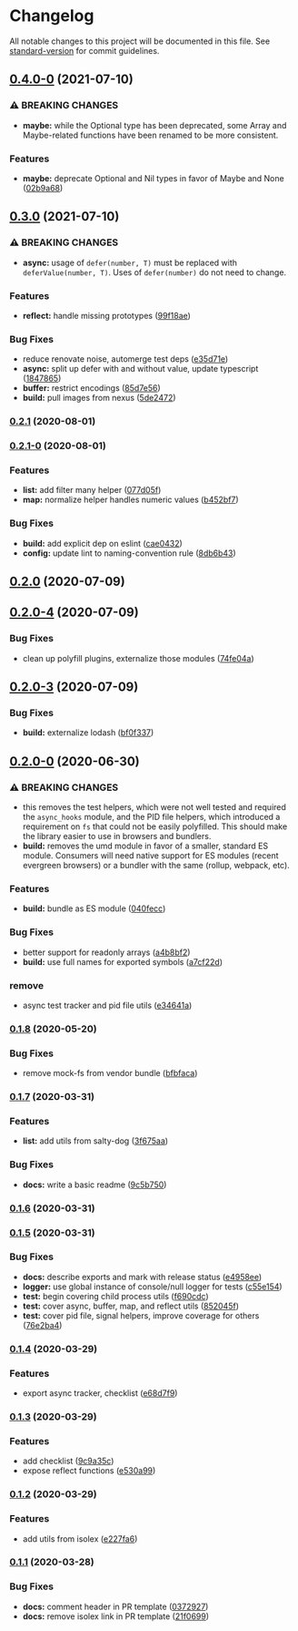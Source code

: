 # Changelog

All notable changes to this project will be documented in this file. See [standard-version](https://github.com/conventional-changelog/standard-version) for commit guidelines.

## [0.4.0-0](https://github.com/ssube/js-utils/compare/v0.3.0...v0.4.0-0) (2021-07-10)


### ⚠ BREAKING CHANGES

* **maybe:** while the Optional type has been deprecated, some Array
and Maybe-related functions have been renamed to be more consistent.

### Features

* **maybe:** deprecate Optional and Nil types in favor of Maybe and None ([02b9a68](https://github.com/ssube/js-utils/commit/02b9a688e7aeca93ef9b20d4e19cdd08a0c63435))

## [0.3.0](https://github.com/ssube/js-utils/compare/v0.2.1...v0.3.0) (2021-07-10)


### ⚠ BREAKING CHANGES

* **async:** usage of `defer(number, T)` must be replaced with
`deferValue(number, T)`. Uses of `defer(number)` do not need to change.

### Features

* **reflect:** handle missing prototypes ([99f18ae](https://github.com/ssube/js-utils/commit/99f18ae5d19ff167b8391eabcdec18a46eb1cba2))


### Bug Fixes

* reduce renovate noise, automerge test deps ([e35d71e](https://github.com/ssube/js-utils/commit/e35d71ed49dc785d9d2eb9295986608d2a1b239a))
* **async:** split up defer with and without value, update typescript ([1847865](https://github.com/ssube/js-utils/commit/1847865c98dc005e767bd386a09a6288bc4d06b5))
* **buffer:** restrict encodings ([85d7e56](https://github.com/ssube/js-utils/commit/85d7e56d14e3bde6b67423c6372cb344d2795210))
* **build:** pull images from nexus ([5de2472](https://github.com/ssube/js-utils/commit/5de2472fa8b03ab784375055ce807e2663fd2349))

### [0.2.1](https://github.com/ssube/js-utils/compare/v0.2.1-0...v0.2.1) (2020-08-01)

### [0.2.1-0](https://github.com/ssube/js-utils/compare/v0.2.0...v0.2.1-0) (2020-08-01)


### Features

* **list:** add filter many helper ([077d05f](https://github.com/ssube/js-utils/commit/077d05f7c4be31f884e798448d2b805566b7d2d1))
* **map:** normalize helper handles numeric values ([b452bf7](https://github.com/ssube/js-utils/commit/b452bf7caae65d6147b43d5037de8436ac536bbb))


### Bug Fixes

* **build:** add explicit dep on eslint ([cae0432](https://github.com/ssube/js-utils/commit/cae0432e6ec1d53e2b62308621880932a9e05ed1))
* **config:** update lint to naming-convention rule ([8db6b43](https://github.com/ssube/js-utils/commit/8db6b436c7963615b21d948500af8aa5837806e3))

## [0.2.0](https://github.com/ssube/js-utils/compare/v0.2.0-4...v0.2.0) (2020-07-09)

## [0.2.0-4](https://github.com/ssube/js-utils/compare/v0.2.0-3...v0.2.0-4) (2020-07-09)


### Bug Fixes

* clean up polyfill plugins, externalize those modules ([74fe04a](https://github.com/ssube/js-utils/commit/74fe04a9c261cea8d68e0f7bf618e46bda3f9e8a))

## [0.2.0-3](https://github.com/ssube/js-utils/compare/v0.2.0-0...v0.2.0-3) (2020-07-09)


### Bug Fixes

* **build:** externalize lodash ([bf0f337](https://github.com/ssube/js-utils/commit/bf0f3370de293ff50c2c83e938ba1778b583780e))

## [0.2.0-0](https://github.com/ssube/js-utils/compare/v0.1.8...v0.2.0-0) (2020-06-30)


### ⚠ BREAKING CHANGES

* this removes the test helpers, which were not well
tested and required the `async_hooks` module, and the PID file
helpers, which introduced a requirement on `fs` that could not be
easily polyfilled. This should make the library easier to use in
browsers and bundlers.
* **build:** removes the umd module in favor of a smaller, standard
ES module. Consumers will need native support for ES modules (recent
evergreen browsers) or a bundler with the same (rollup, webpack, etc).

### Features

* **build:** bundle as ES module ([040fecc](https://github.com/ssube/js-utils/commit/040fecc6e3b6ac6f9b0c679b6dd294486d8b5258))


### Bug Fixes

* better support for readonly arrays ([a4b8bf2](https://github.com/ssube/js-utils/commit/a4b8bf24b6f50b52c4271d053a3b164581909dee))
* **build:** use full names for exported symbols ([a7cf22d](https://github.com/ssube/js-utils/commit/a7cf22de07311f7bc204f9cba79077d8ac7ca7b1))


### remove

* async test tracker and pid file utils ([e34641a](https://github.com/ssube/js-utils/commit/e34641a42d49599e4862ea7f19c7dd19e48c36b3))

### [0.1.8](https://github.com/ssube/js-utils/compare/v0.1.7...v0.1.8) (2020-05-20)


### Bug Fixes

* remove mock-fs from vendor bundle ([bfbfaca](https://github.com/ssube/js-utils/commit/bfbfaca59d7d15140634fe80ee72b969c5a1f9a3))

### [0.1.7](https://github.com/ssube/js-utils/compare/v0.1.6...v0.1.7) (2020-03-31)


### Features

* **list:** add utils from salty-dog ([3f675aa](https://github.com/ssube/js-utils/commit/3f675aaaa348101522e17415f8ed392ed64816c9))


### Bug Fixes

* **docs:** write a basic readme ([9c5b750](https://github.com/ssube/js-utils/commit/9c5b750c15eebf5997cc5fd537c86eee460ca9c8))

### [0.1.6](https://github.com/ssube/js-utils/compare/v0.1.5...v0.1.6) (2020-03-31)

### [0.1.5](https://github.com/ssube/js-utils/compare/v0.1.4...v0.1.5) (2020-03-31)


### Bug Fixes

* **docs:** describe exports and mark with release status ([e4958ee](https://github.com/ssube/js-utils/commit/e4958ee6f06c54bcb73c089c1000e708fb81983a))
* **logger:** use global instance of console/null logger for tests ([c55e154](https://github.com/ssube/js-utils/commit/c55e154570150947c401be860e3b4e09f10f7fbe))
* **test:** begin covering child process utils ([f690cdc](https://github.com/ssube/js-utils/commit/f690cdcac2ca84de53592265b434bc0658da5c03))
* **test:** cover async, buffer, map, and reflect utils ([852045f](https://github.com/ssube/js-utils/commit/852045f7b1fd70afa19217eaf24f976c3e3baa4a))
* **test:** cover pid file, signal helpers, improve coverage for others ([76e2ba4](https://github.com/ssube/js-utils/commit/76e2ba46ddb5da21c15f04a4d4cb5b0ce80dc6c1))

### [0.1.4](https://github.com/ssube/js-utils/compare/v0.1.3...v0.1.4) (2020-03-29)


### Features

* export async tracker, checklist ([e68d7f9](https://github.com/ssube/js-utils/commit/e68d7f97d2d3e1d942d764c42620b0adb7ab5b1c))

### [0.1.3](https://github.com/ssube/js-utils/compare/v0.1.2...v0.1.3) (2020-03-29)


### Features

* add checklist ([9c9a35c](https://github.com/ssube/js-utils/commit/9c9a35c8294c01f52965a206d1bb254215cba503))
* expose reflect functions ([e530a99](https://github.com/ssube/js-utils/commit/e530a99c31366fd2223e4f35444c37506e3bc95e))

### [0.1.2](https://github.com/ssube/js-utils/compare/v0.1.1...v0.1.2) (2020-03-29)


### Features

* add utils from isolex ([e227fa6](https://github.com/ssube/js-utils/commit/e227fa6691fe0381c9aab86c5d1fcdd121011d9b))

### [0.1.1](https://github.com/ssube/js-utils/compare/v0.2.3...v0.1.1) (2020-03-28)


### Bug Fixes

* **docs:** comment header in PR template ([0372927](https://github.com/ssube/js-utils/commit/0372927e56bbb64624c1709d4b379d66c72a20f4))
* **docs:** remove isolex link in PR template ([21f0699](https://github.com/ssube/js-utils/commit/21f069972e82930f77cd9b704be18fb14ba1ac53))

